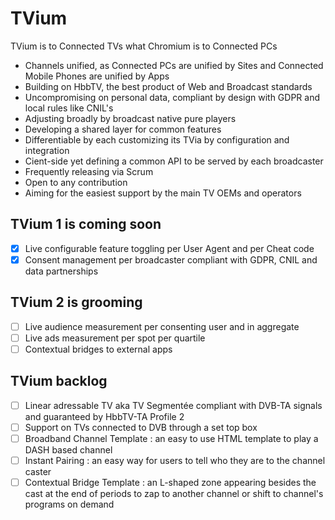 # TVium
TVium is to Connected TVs what Chromium is to Connected PCs
* Channels unified, as Connected PCs are unified by Sites and Connected Mobile Phones are unified by Apps
* Building on HbbTV, the best product of Web and Broadcast standards 
* Uncompromising on personal data, compliant by design with GDPR and local rules like CNIL's 
* Adjusting broadly by broadcast native pure players  
* Developing a shared layer for common features
* Differentiable by each customizing its TVia by configuration and integration
* Cient-side yet defining a common API to be served by each broadcaster
* Frequently releasing via Scrum
* Open to any contribution 
* Aiming for the easiest support by the main TV OEMs and operators

## TVium 1 is coming soon 
- [x] Live configurable feature toggling per User Agent and per Cheat code
- [x] Consent management per broadcaster compliant with GDPR, CNIL and data partnerships 

## TVium 2 is grooming
- [ ] Live audience measurement per consenting user and in aggregate
- [ ] Live ads measurement per spot per quartile  
- [ ] Contextual bridges to external apps

## TVium backlog
- [ ] Linear adressable TV aka TV Segmentée compliant with DVB-TA signals and guaranteed by HbbTV-TA Profile 2
- [ ] Support on TVs connected to DVB through a set top box  
- [ ] Broadband Channel Template : an easy to use HTML template to play a DASH based channel  
- [ ] Instant Pairing : an easy way for users to tell who they are to the channel caster
- [ ] Contextual Bridge Template : an L-shaped zone appearing besides the cast at the end of periods to zap to another channel or shift to channel's programs on demand 
